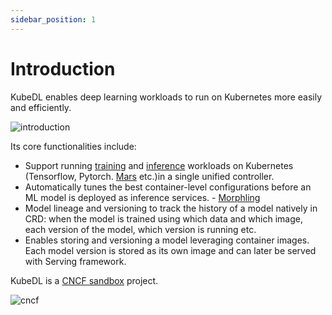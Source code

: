 ```yaml
---
sidebar_position: 1
---
```


# Introduction

KubeDL enables deep learning workloads to run on Kubernetes more easily and efficiently.

![introduction](/img/tutorial/introduction.png)


Its core functionalities include:

- Support running [training](/docs/training/intro) and [inference](/docs/serving/intro) workloads on Kubernetes (Tensorflow, Pytorch. [Mars](https://github.com/mars-project/mars) etc.)in a single unified controller.
- Automatically tunes the best container-level configurations before an ML model is deployed as inference services. - [Morphling](/docs/morphling/intro)
- Model lineage and versioning to track the history of a model natively in CRD: when the model is trained using which data and which image, each version of the model, which version is running etc.
- Enables storing and versioning a model leveraging container images. Each model version is stored as its own image and can later be served with Serving framework.


KubeDL is a [CNCF sandbox](https://www.cncf.io/sandbox-projects/) project.

![cncf](/img/cncf/cncf-color.svg)

